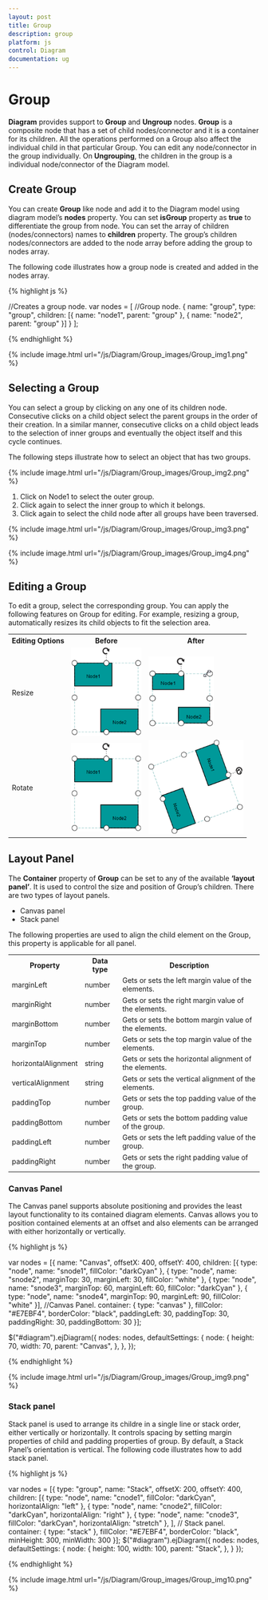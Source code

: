 ```yaml
---
layout: post
title: Group
description: group
platform: js
control: Diagram
documentation: ug
---
```


# Group

**Diagram** provides support to **Group** and **Ungroup** nodes. **Group** is a composite node that has a set of child nodes/connector and it is a container for its children. All the operations performed on a Group also affect the individual child in that particular Group. You can edit any node/connector in the group individually. On **Ungrouping**, the children in the group is a individual node/connector of the Diagram model. 

## Create Group

You can create **Group** like node and add it to the Diagram model using diagram model’s **nodes** property. You can set **isGroup** property as **true** to differentiate the group from node. You can set the array of children (nodes/connectors) names to **children** property. The group’s children nodes/connectors are added to the node array before adding the group to nodes array. 

The following code illustrates how a group node is created and added in the nodes array.

{% highlight js %}

//Creates a group node.
var nodes = [
   //Group node.
   {
      name: "group",
      type: "group",
      children: [{
         name: "node1",
         parent: "group"
      }, {
         name: "node2",
         parent: "group"
      }]
   }
];

{% endhighlight %}

{% include image.html url="/js/Diagram/Group_images/Group_img1.png" %}

## Selecting a Group

You can select a group by clicking on any one of its children node. Consecutive clicks on a child object select the parent groups in the order of their creation. In a similar manner, consecutive clicks on a child object leads to the selection of inner groups and eventually the object itself and this cycle continues.

The following steps illustrate how to select an object that has two groups.

{% include image.html url="/js/Diagram/Group_images/Group_img2.png" %}

1. Click on Node1 to select the outer group.
2. Click again to select the inner group to which it belongs.
3. Click again to select the child node after all groups have been traversed.

{% include image.html url="/js/Diagram/Group_images/Group_img3.png" %}

{% include image.html url="/js/Diagram/Group_images/Group_img4.png" %}

## Editing a Group

To edit a group, select the corresponding group. You can apply the following features on Group for editing. For example, resizing a group, automatically resizes its child objects to fit the selection area.

<table>
<tr>
<th>
Editing Options</th><th>
Before </th><th>
After</th></tr>
<tr>
<td>
Resize</td><td>
<img src="/js/Diagram/Group_images/Group_img5.png" alt="" width="141pt" height="177pt"/></td><td>
<img src="/js/Diagram/Group_images/Group_img6.png" alt="" width="131pt" height="139pt"/></td></tr>
<tr>
<td>
Rotate</td><td>
<img src="/js/Diagram/Group_images/Group_img7.png" alt="" width="141pt" height="177pt"/></td><td>
<img src="/js/Diagram/Group_images/Group_img8.png" alt="" width="190pt" height="188pt"/></td></tr>
</table>


## Layout Panel

The **Container** property of **Group** can be set to any of the available **‘layout panel’**. It is used to control the size and position of Group’s children. There are two types of layout panels.

* Canvas panel 
* Stack panel

The following properties are used to align the child element on the Group, this property is applicable for all panel.

<table>
<tr>
<th>
Property</th><th>
Data type</th><th>
Description</th></tr>
<tr>
<td>
marginLeft</td><td>
number</td><td>
Gets or sets the left margin value of the elements.</td></tr>
<tr>
<td>
marginRight</td><td>
number</td><td>
Gets or sets the right margin value of the elements.</td></tr>
<tr>
<td>
marginBottom</td><td>
number</td><td>
Gets or sets the bottom margin value of the elements.</td></tr>
<tr>
<td>
marginTop</td><td>
number</td><td>
Gets or sets the top margin value of the elements.</td></tr>
<tr>
<td>
horizontalAlignment</td><td>
string</td><td>
Gets or sets the horizontal alignment of the elements.</td></tr>
<tr>
<td>
verticalAlignment</td><td>
string</td><td>
Gets or sets the vertical alignment of the elements.</td></tr>
<tr>
<td>
paddingTop</td><td>
number</td><td>
Gets or sets the top padding value of the group.</td></tr>
<tr>
<td>
paddingBottom</td><td>
number</td><td>
Gets or sets the bottom padding value of the group.</td></tr>
<tr>
<td>
paddingLeft</td><td>
number</td><td>
Gets or sets the left padding value of the group.</td></tr>
<tr>
<td>
paddingRight</td><td>
number</td><td>
Gets or sets the right padding value of the group.</td></tr>
</table>


### Canvas Panel

The Canvas panel supports absolute positioning and provides the least layout functionality to its contained diagram elements. Canvas allows you to position contained elements at an offset and also elements can be arranged with either horizontally or vertically.

{% highlight js %}

var nodes = [{
   name: "Canvas",
   offsetX: 400,
   offsetY: 400,
   children: [{
      type: "node",
      name: "snode1",
      fillColor: "darkCyan"
   }, {
      type: "node",
      name: "snode2",
      marginTop: 30,
      marginLeft: 30,
      fillColor: "white"
   }, {
      type: "node",
      name: "snode3",
      marginTop: 60,
      marginLeft: 60,
      fillColor: "darkCyan"
   }, {
      type: "node",
      name: "snode4",
      marginTop: 90,
      marginLeft: 90,
      fillColor: "white"
   }],
   //Canvas Panel.
   container: {
      type: "canvas"
   },
   fillColor: "#E7EBF4",
   borderColor: "black",
   paddingLeft: 30,
   paddingTop: 30,
   paddingRight: 30,
   paddingBottom: 30
}];

$("#diagram").ejDiagram({
   nodes: nodes,
   defaultSettings: {
      node: {
         height: 70,
         width: 70,
         parent: "Canvas",
      },
   },
});

{% endhighlight %}

{% include image.html url="/js/Diagram/Group_images/Group_img9.png" %}

### Stack panel

Stack panel is used to arrange its childre in a single line or stack order, either vertically or horizontally. It controls spacing by setting margin properties of child and padding properties of group. By default, a Stack Panel’s orientation is vertical. The following code illustrates how to add stack panel.

{% highlight js %}

var nodes = [{
   type: "group",
   name: "Stack",
   offsetX: 200,
   offsetY: 400,
   children: [{
      type: "node",
      name: "cnode1",
      fillColor: "darkCyan",
      horizontalAlign: "left"
   }, {
      type: "node",
      name: "cnode2",
      fillColor: "darkCyan",
      horizontalAlign: "right"
   }, {
      type: "node",
      name: "cnode3",
      fillColor: "darkCyan",
      horizontalAlign: "stretch"
   }, ],
   // Stack panel.
   container: {
      type: "stack"
   },
   fillColor: "#E7EBF4",
   borderColor: "black",
   minHeight: 300,
   minWidth: 300
}];
$("#diagram").ejDiagram({
   nodes: nodes,
   defaultSettings: {
      node: {
         height: 100,
         width: 100,
         parent: "Stack",
      },
   }
});

{% endhighlight %}

{% include image.html url="/js/Diagram/Group_images/Group_img10.png" %}
